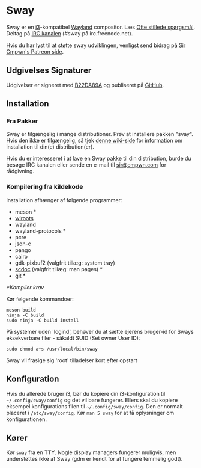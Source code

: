# Sway

Sway er en [i3](https://i3wm.org/)-kompatibel [Wayland](http://wayland.freedesktop.org/) compositor.
Læs [Ofte stillede spørgsmål](https://github.com/swaywm/sway/wiki).
Deltag på [IRC kanalen](http://webchat.freenode.net/?channels=sway&uio=d4) (#sway på irc.freenode.net).

Hvis du har lyst til at støtte sway udviklingen, venligst send bidrag på [Sir Cmpwn's Patreon side](https://patreon.com/sircmpwn).

## Udgivelses Signaturer

Udgivelser er signeret med [B22DA89A](http://pgp.mit.edu/pks/lookup?op=vindex&search=0x52CB6609B22DA89A)
og publiseret på [GitHub](https://github.com/swaywm/sway/releases).

## Installation

### Fra Pakker

Sway er tilgængelig i mange distributioner. Prøv at installere pakken "svay". Hvis den ikke er tilgængelig, så tjek [denne wiki-side](https://github.com/swaywm/sway/wiki/Unsupported-packages)
for information om installation til din(e) distribution(er).

Hvis du er interesseret i at lave en Sway pakke til din distribution, burde du besøge IRC
kanalen eller sende en e-mail til sir@cmpwn.com for rådgivning.

### Kompilering fra kildekode

Installation afhænger af følgende programmer:

* meson \*
* [wlroots](https://github.com/swaywm/wlroots)
* wayland
* wayland-protocols \*
* pcre
* json-c
* pango
* cairo
* gdk-pixbuf2 (valgfrit tillæg: system tray)
* [scdoc](https://git.sr.ht/~sircmpwn/scdoc) (valgfrit tillæg: man pages) \*
* git \*

_\*Kompiler krav_

Kør følgende kommandoer:

    meson build
    ninja -C build
    sudo ninja -C build install

På systemer uden 'logind', behøver du at sætte ejerens bruger-id for Sways eksekverbare filer - såkaldt SUID (Set owner User ID):

    sudo chmod a+s /usr/local/bin/sway

Sway vil frasige sig 'root' tilladelser kort efter opstart

## Konfiguration

Hvis du allerede bruger i3, bør du kopiere din i3-konfiguration til `~/.config/sway/config` og
det vil bare fungerer. Ellers skal du kopiere eksempel konfigurations filen til
`~/.config/sway/config`. Den er normalt placeret i `/etc/sway/config`.
Kør `man 5 sway` for at få oplysninger om konfigurationen.

## Kører

Kør `sway` fra en TTY. Nogle display managers fungerer muligvis, men understøttes ikke af
Sway (gdm er kendt for at fungere temmelig godt).

